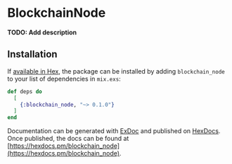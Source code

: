 # BlockchainNode

**TODO: Add description**

## Installation

If [available in Hex](https://hex.pm/docs/publish), the package can be installed
by adding `blockchain_node` to your list of dependencies in `mix.exs`:

```elixir
def deps do
  [
    {:blockchain_node, "~> 0.1.0"}
  ]
end
```

Documentation can be generated with [ExDoc](https://github.com/elixir-lang/ex_doc)
and published on [HexDocs](https://hexdocs.pm). Once published, the docs can
be found at [https://hexdocs.pm/blockchain_node](https://hexdocs.pm/blockchain_node).

